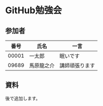 # GitHub勉強会

## 参加者

|番号|氏名|一言|
|---|---|---|
|00001|一太郎|眠いです|
|09689|馬原龍之介|講師頑張ります|

## 資料
後で追加します。

## 
